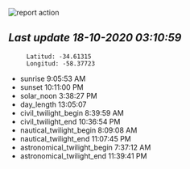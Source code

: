 ![report action](https://github.com/matiasz8/actions-for-reports/workflows/report%20action/badge.svg?branch=develop) 


## *****Last update 18-10-2020 03:10:59*****



		 Latitud: -34.61315
		 Longitud: -58.37723

 - sunrise 	 9:05:53 AM
 - sunset 	 10:11:00 PM
 - solar_noon 	 3:38:27 PM
 - day_length 	 13:05:07
 - civil_twilight_begin 	 8:39:59 AM
 - civil_twilight_end 	 10:36:54 PM
 - nautical_twilight_begin 	 8:09:08 AM
 - nautical_twilight_end 	 11:07:45 PM
 - astronomical_twilight_begin 	 7:37:12 AM
 - astronomical_twilight_end 	 11:39:41 PM
